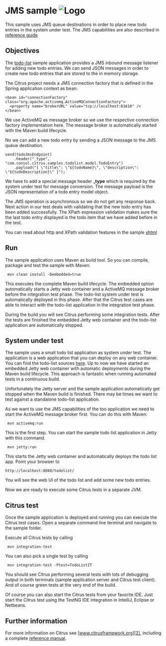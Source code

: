 JMS sample ![Logo][1]
==============

This sample uses JMS queue destinations in order to place new todo entries in the system under test. The JMS capabilities are
also described in [reference guide][4]

Objectives
---------

The [todo-list](../todo-app/README.md) sample application provides a JMS inbound message listener for adding new todo entries.
We can send JSON messages in order to create new todo entries that are stored to the in memory storage.

The Citrus project needs a JMS connection factory that is defined in the Spring application context as bean:

    <bean id="connectionFactory" class="org.apache.activemq.ActiveMQConnectionFactory">
      <property name="brokerURL" value="tcp://localhost:61616" />
    </bean>
    
We use ActiveMQ as message broker so we use the respective connection factory implementation here. The message broker is automatically
started with the Maven build lifecycle.
    
No we can add a new todo entry by sending a JSON message to the JMS queue destination.
    
    send(todoJmsEndpoint)
        .header("_type", "com.consol.citrus.samples.todolist.model.TodoEntry")
        .payload("{ \"title\": \"${todoName}\", \"description\": \"${todoDescription}\" }");
        
We have to add a special message header **_type** which is required by the system under test for message conversion. The message payload
is the JSON representation of a todo entry model object.

The JMS operation is asynchronous so we do not get any response back. Next action in our test deals with validating that the new todo 
entry has been added successfully. The XPath expression validation makes sure the the last todo entry displayed is the todo item that 
we have added before in the test.

You can read about http and XPath validation features in the sample [xhtml](../sample-xhtml/README.md)
        
Run
---------

The sample application uses Maven as build tool. So you can compile, package and test the
sample with Maven.
 
     mvn clean install -Dembedded=true
    
This executes the complete Maven build lifecycle. The embedded option automatically starts a Jetty web
container and a ActiveMQ message broker before the integration test phase. The todo-list system under test is automatically 
deployed in this phase. After that the Citrus test cases are able to interact with the todo-list application in the integration test phase.

During the build you will see Citrus performing some integration tests.
After the tests are finished the embedded Jetty web container and the todo-list application are automatically stopped.

System under test
---------

The sample uses a small todo list application as system under test. The application is a web application
that you can deploy on any web container. You can find the todo-list sources [here](../todo-app). Up to now we have started an 
embedded Jetty web container with automatic deployments during the Maven build lifecycle. This approach is fantastic 
when running automated tests in a continuous build.
  
Unfortunately the Jetty server and the sample application automatically get stopped when the Maven build is finished. 
There may be times we want to test against a standalone todo-list application. 
 
As we want to use the JMS capabilities of the too application we need to start the ActiveMQ message broker first. You can do this with Maven:
 
     mvn activemq:run

This is the first step. You can start the sample todo list application in Jetty with this command.

     mvn jetty:run

This starts the Jetty web container and automatically deploys the todo list app. Point your browser to
 
    http://localhost:8080/todolist/

You will see the web UI of the todo list and add some new todo entries.
    
Now we are ready to execute some Citrus tests in a separate JVM.

Citrus test
---------

Once the sample application is deployed and running you can execute the Citrus test cases.
Open a separate command line terminal and navigate to the sample folder.

Execute all Citrus tests by calling

     mvn integration-test

You can also pick a single test by calling

     mvn integration-test -Ptest=TodoListIT

You should see Citrus performing several tests with lots of debugging output in both terminals (sample application server
and Citrus test client). And of course green tests at the very end of the build.

Of course you can also start the Citrus tests from your favorite IDE.
Just start the Citrus test using the TestNG IDE integration in IntelliJ, Eclipse or Netbeans.

Further information
---------

For more information on Citrus see [www.citrusframework.org][2], including
a complete [reference manual][3].

 [1]: http://www.citrusframework.org/img/brand-logo.png "Citrus"
 [2]: http://www.citrusframework.org
 [3]: http://www.citrusframework.org/reference/html/
 [4]: http://www.citrusframework.org/reference/html/jms.html